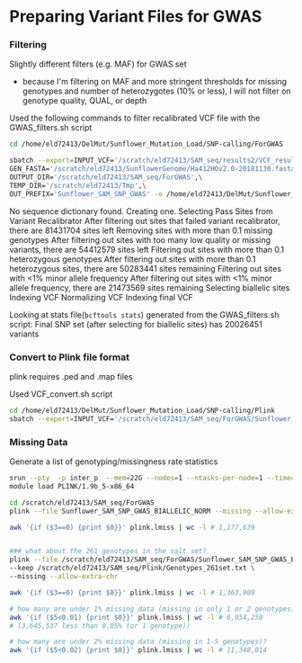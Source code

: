 # Preparing Variant Files for GWAS

### Filtering
Slightly different filters (e.g. MAF) for GWAS set
- because I'm filtering on MAF and more stringent thresholds for missing genotypes and number of heterozygotes (10% or less), I will not filter on genotype quality, QUAL, or depth

Used the following commands to filter recalibrated VCF file with the GWAS_filters.sh script
```bash
cd /home/eld72413/DelMut/Sunflower_Mutation_Load/SNP-calling/ForGWAS

sbatch --export=INPUT_VCF='/scratch/eld72413/SAM_seq/results2/VCF_results_new/Create_HC_Subset/New2/Variant_Recalibrator/Sunflower_SAM_SNP_Calling_snps.recalibrated.vcf.gz',\
GEN_FASTA='/scratch/eld72413/SunflowerGenome/Ha412HOv2.0-20181130.fasta',\
OUTPUT_DIR='/scratch/eld72413/SAM_seq/ForGWAS',\
TEMP_DIR='/scratch/eld72413/Tmp',\
OUT_PREFIX='Sunflower_SAM_SNP_GWAS' -o /home/eld72413/DelMut/Sunflower_Mutation_Load/SNP-calling/ForGWAS/GWASfilter.%j.out -e /home/eld72413/DelMut/Sunflower_Mutation_Load/SNP-calling/ForGWAS/GWASfilter.%j.err GWAS_filters.sh # Submitted batch job 5526811
```

No sequence dictionary found. Creating one.
Selecting Pass Sites from Variant Recalibrator
After filtering out sites that failed variant recalibrator, there are 81431704 sites left
Removing sites with more than 0.1 missing genotypes
After filtering out sites with too many low quality or missing variants, there are 54412579 sites left
Filtering out sites with more than 0.1 heterozygous genotypes
After filtering out sites with more than 0.1 heterozygous sites, there are 50283441 sites remaining
Filtering out sites with <1% minor allele frequency
After filtering out sites with <1% minor allele frequency, there are 21473569 sites remaining
Selecting biallelic sites
Indexing VCF
Normalizing VCF
Indexing final VCF

Looking at stats file(`bcftools stats`) generated from the GWAS_filters.sh script:
Final SNP set (after selecting for biallelic sites) has 20026451 variants

### Convert to Plink file format
plink requires .ped and .map files

Used VCF_convert.sh script
```bash
cd /home/eld72413/DelMut/Sunflower_Mutation_Load/SNP-calling/Plink
sbatch --export=INPUT_VCF='/scratch/eld72413/SAM_seq/ForGWAS/Sunflower_SAM_SNP_GWAS_BIALLELIC_NORM.vcf.gz',OUT_PREFIX='/scratch/eld72413/SAM_seq/ForGWAS/Sunflower_SAM_SNP_GWAS_BIALLELIC_NORM' VCF_convert.sh # Submitted batch job 5555917
```

### Missing Data
Generate a list of genotyping/missingness rate statistics
```bash
srun --pty  -p inter_p  --mem=22G --nodes=1 --ntasks-per-node=1 --time=12:00:00 --job-name=qlogin /bin/bash -l
module load PLINK/1.9b_5-x86_64

cd /scratch/eld72413/SAM_seq/ForGWAS
plink --file Sunflower_SAM_SNP_GWAS_BIALLELIC_NORM --missing --allow-extra-chr

awk '{if ($3==0) {print $0}}' plink.lmiss | wc -l # 1,177,639


### what about the 261 genotypes in the salt set?
plink --file /scratch/eld72413/SAM_seq/ForGWAS/Sunflower_SAM_SNP_GWAS_BIALLELIC_NORM \
--keep /scratch/eld72413/SAM_seq/Plink/Genotypes_261set.txt \
--missing --allow-extra-chr

awk '{if ($3==0) {print $0}}' plink.lmiss | wc -l # 1,363,909

# how many are under 1% missing data (missing in only 1 or 2 genotypes)?
awk '{if ($5<0.01) {print $0}}' plink.lmiss | wc -l # 6,054,250
# (3,645,537 less than 0.05% (or 1 genotype))

# how many are under 2% missing data (missing in 1-5 genotypes)?
awk '{if ($5<0.02) {print $0}}' plink.lmiss | wc -l # 11,348,014
```